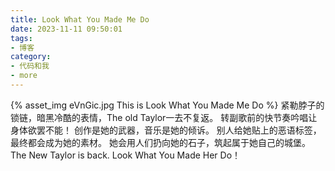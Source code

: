 ```yaml
---
title: Look What You Made Me Do
date: 2023-11-11 09:50:01
tags:
- 博客
category:
- 代码和我
- more
---
```

{% asset_img eVnGic.jpg This is Look What You Made Me Do %}
紧勒脖子的锁链，暗黑冷酷的表情，The old Taylor一去不复返。 
转副歌前的快节奏吟唱让身体欲罢不能！
创作是她的武器，音乐是她的倾诉。 
别人给她贴上的恶语标签，最终都会成为她的素材。 
她会用人们扔向她的石子，筑起属于她自己的城堡。 
The New Taylor is back. Look What You Made Her Do！